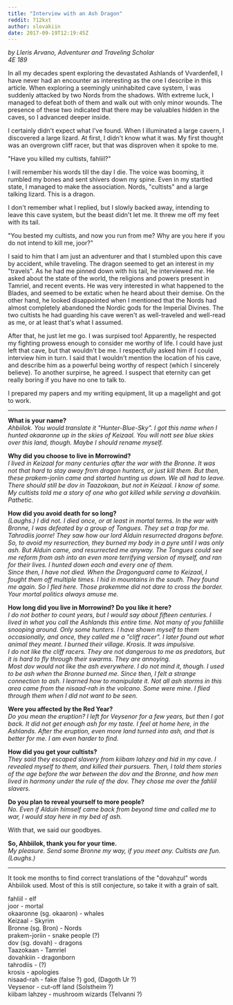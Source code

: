 ```yaml
---
title: "Interview with an Ash Dragon"
reddit: 712kxt
author: slovakiin
date: 2017-09-19T12:19:45Z
---
```


*by Lleris Arvano, Adventurer and Traveling Scholar*    
*4E 189*

In all my decades spent exploring the devastated Ashlands of Vvardenfell, I have never had an encounter as interesting as the one I describe in this article. When exploring a seemingly uninhabited cave system, I was suddenly attacked by two Nords from the shadows. With extreme luck, I managed to defeat both of them and walk out with only minor wounds. The presence of these two indicated that there may be valuables hidden in the caves, so I advanced deeper inside.

I certainly didn't expect what I've found. When I illuminated a large cavern, I discovered a large lizard. At first, I didn't know what it was. My first thought was an overgrown cliff racer, but that was disproven when it spoke to me.

"Have you killed my cultists, fahliil?"

I will remember his words till the day I die. The voice was booming, it rumbled my bones and sent shivers down my spine. Even in my startled state, I managed to make the association. Nords, "cultists" and a large talking lizard. This is a dragon.

I don't remember what I replied, but I slowly backed away, intending to leave this cave system, but the beast didn't let me. It threw me off my feet with its tail.

"You bested my cultists, and now you run from me? Why are you here if you do not intend to kill me, joor?"

I said to him that I am just an adventurer and that I stumbled upon this cave by accident, while traveling. The dragon seemed to get an interest in my "travels". As he had me pinned down with his tail, he interviewed *me*. He asked about the state of the world, the religions and powers present in Tamriel, and recent events. He was very interested in what happened to the Blades, and seemed to be extatic when he heard about their demise. On the other hand, he looked disappointed when I mentioned that the Nords had almost completely abandoned the Nordic gods for the Imperial Divines. The two cultists he had guarding his cave weren't as well-traveled and well-read as me, or at least that's what I assumed.

After that, he just let me go. I was surpised too! Apparently, he respected my fighting prowess enough to consider me worthy of life. I could have just left that cave, but that wouldn't be me. I respectfully asked him if I could interview him in turn. I said that I wouldn't mention the location of his cave, and describe him as a powerful being worthy of respect (which I sincerely believe). To another surpirse, he agreed. I suspect that eternity can get really boring if you have no one to talk to.

I prepared my papers and my writing equipment, lit up a magelight and got to work.

---

**What is your name?**    
*Ahbiilok. You would translate it "Hunter-Blue-Sky". I got this name when I hunted okaaronne up in the skies of Keizaal. You will nott see blue skies over this land, though. Maybe I should rename myself.*

**Why did you choose to live in Morrowind?**    
*I lived in Keizaal for many centuries after the war with the Bronne. It was not that hard to stay away from dragon hunters, or just kill them. But then, these prakem-joriin came and started hunting us down. We all had to leave. There should still be dov in Taazokaan, but not in Keizaal. I know of some. My cultists told me a story of one who got killed while serving a dovahkiin. Pathetic.*

**How did you avoid death for so long?**    
*(Laughs.) I did not. I died once, or at least in mortal terms. In the war with Bronne, I was defeated by a group of Tongues. They set a trap for me. Tahrodiis joorre! They saw how our lord Alduin resurrected dragons before. So, to avoid my resurrection, they burned my body in a pyre until I was only ash. But Alduin came, and resurrected me anyway. The Tongues could see me reform from ash into an even more terrifying version of myself, and ran for their lives. I hunted down each and every one of them.*    
*Since then, I have not died. When the Dragonguard came to Keizaal, I fought them off multiple times. I hid in mountains in the south. They found me again. So I fled here. Those prakemme did not dare to cross the border. Your mortal politics always amuse me.*

**How long did you live in Morrowind? Do you like it here?**    
*I do not bother to count years, but I would say about fifteen centuries. I lived in what you call the Ashlands this entire time. Not many of you fahliille snooping around. Only some hunters. I have shown myself to them occasionally, and once, they called me a "cliff racer". I later found out what animal they meant. I burned their village. Krosis. It was impulsive.*    
*I do not like the cliff racers. They are not dangerous to me as predators, but it is hard to fly through their swarms. They are annoying.*    
*Most dov would not like the ash everywhere. I do not mind it, though. I used to be ash when the Bronne burned me. Since then, I felt a strange connection to ash. I learned how to manipulate it. Not all ash storms in this area came from the nisaad-rah in the volcano. Some were mine. I flied through them when I did not want to be seen.*

**Were you affected by the Red Year?**    
*Do you mean the eruption? I left for Veysenor for a few years, but then I got back. It did not get enough ash for my taste. I feel at home here, in the Ashlands. After the eruption, even more land turned into ash, and that is better for me. I am even harder to find.*

**How did you get your cultists?**    
*They said they escaped slavery from kiibam lahzey and hid in my cave. I revealed myself to them, and killed their pursuers. Then, I told them stories of the age before the war between the dov and the Bronne, and how men lived in harmony under the rule of the dov. They chose me over the fahliil slavers.*

**Do you plan to reveal yourself to more people?**    
*No. Even if Alduin himself came back from beyond time and called me to war, I would stay here in my bed of ash.*

With that, we said our goodbyes.

**So, Ahbiilok, thank you for your time.**    
*My pleasure. Send some Bronne my way, if you meet any. Cultists are fun. (Laughs.)*

---

It took me months to find correct translations of the "dovahzul" words Ahbiilok used. Most of this is still conjecture, so take it with a grain of salt.

fahliil - elf    
joor - mortal    
okaaronne (sg. okaaron) - whales    
Keizaal - Skyrim    
Bronne (sg. Bron) - Nords    
prakem-joriin - snake people (?)    
dov (sg. dovah) - dragons    
Taazokaan - Tamriel    
dovahkiin - dragonborn    
tahrodiis - (?)    
krosis - apologies    
nisaad-rah - fake (false ?) god, (Dagoth Ur ?)    
Veysenor - cut-off land (Solstheim ?)    
kiibam lahzey - mushroom wizards (Telvanni ?)
